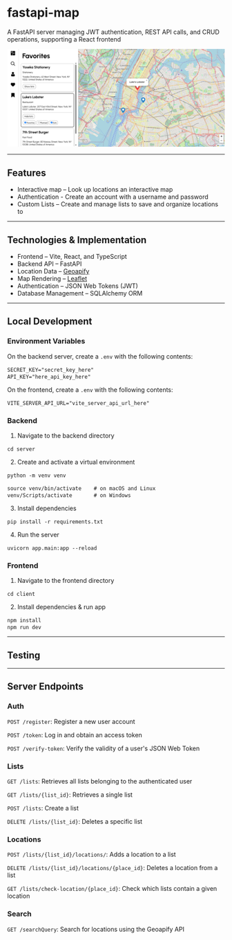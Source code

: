 # fastapi-map

A FastAPI server managing JWT authentication, REST API calls, and CRUD operations, supporting a React frontend

<img src="assets/thumbnail.png">

---

## Features

- Interactive map – Look up locations an interactive map
- Authentication - Create an account with a username and password
- Custom Lists – Create and manage lists to save and organize locations to

---

## Technologies & Implementation

- Frontend – Vite, React, and TypeScript
- Backend API – FastAPI
- Location Data – [Geoapify](https://www.geoapify.com/)
- Map Rendering – [Leaflet](https://leafletjs.com/)
- Authentication – JSON Web Tokens (JWT)
- Database Management – SQLAlchemy ORM

---

## Local Development

### Environment Variables
On the backend server, create a `.env` with the following contents:
```
SECRET_KEY="secret_key_here"
API_KEY="here_api_key_here"
```
On the frontend, create a `.env` with the following contents:
```
VITE_SERVER_API_URL="vite_server_api_url_here"
```

### Backend
1. Navigate to the backend directory
```
cd server
```
2. Create and activate a virtual environment
```
python -m venv venv
```
```
source venv/bin/activate    # on macOS and Linux
venv/Scripts/activate       # on Windows
```
3. Install dependencies
```
pip install -r requirements.txt
```
4. Run the server
```
uvicorn app.main:app --reload
```

### Frontend

1. Navigate to the frontend directory
```
cd client
```
2. Install dependencies & run app
```
npm install
npm run dev
```

---

## Testing


---

## Server Endpoints

### Auth
```POST /register```: Register a new user account

```POST /token```: Log in and obtain an access token

```POST /verify-token```: Verify the validity of a user's JSON Web Token

### Lists
```GET /lists```: Retrieves all lists belonging to the authenticated user

```GET /lists/{list_id}```: Retrieves a single list

```POST /lists```: Create a list

```DELETE /lists/{list_id}```: Deletes a specific list

### Locations
```POST /lists/{list_id}/locations/```: Adds a location to a list

```DELETE /lists/{list_id}/locations/{place_id}```: Deletes a location from a list

```GET /lists/check-location/{place_id}```: Check which lists contain a given location

### Search
```GET /searchQuery```: Search for locations using the Geoapify API